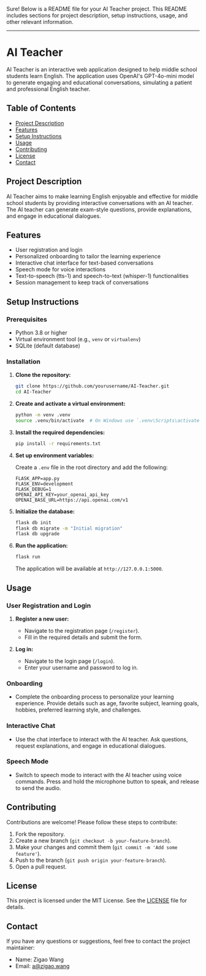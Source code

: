 Sure! Below is a README file for your AI Teacher project. This README includes sections for project description, setup instructions, usage, and other relevant information.

---

# AI Teacher

AI Teacher is an interactive web application designed to help middle school students learn English. The application uses OpenAI's GPT-4o-mini model to generate engaging and educational conversations, simulating a patient and professional English teacher.

## Table of Contents

- [Project Description](#project-description)
- [Features](#features)
- [Setup Instructions](#setup-instructions)
- [Usage](#usage)
- [Contributing](#contributing)
- [License](#license)
- [Contact](#contact)

## Project Description

AI Teacher aims to make learning English enjoyable and effective for middle school students by providing interactive conversations with an AI teacher. The AI teacher can generate exam-style questions, provide explanations, and engage in educational dialogues.

## Features

- User registration and login
- Personalized onboarding to tailor the learning experience
- Interactive chat interface for text-based conversations
- Speech mode for voice interactions
- Text-to-speech (tts-1) and speech-to-text (whisper-1) functionalities
- Session management to keep track of conversations

## Setup Instructions

### Prerequisites

- Python 3.8 or higher
- Virtual environment tool (e.g., `venv` or `virtualenv`)
- SQLite (default database)

### Installation

1. **Clone the repository:**

   ```sh
   git clone https://github.com/yourusername/AI-Teacher.git
   cd AI-Teacher
   ```

2. **Create and activate a virtual environment:**

   ```sh
   python -m venv .venv
   source .venv/bin/activate  # On Windows use `.venv\Scripts\activate`
   ```

3. **Install the required dependencies:**

   ```sh
   pip install -r requirements.txt
   ```

4. **Set up environment variables:**

   Create a `.env` file in the root directory and add the following:

   ```env
   FLASK_APP=app.py
   FLASK_ENV=development
   FLASK_DEBUG=1
   OPENAI_API_KEY=your_openai_api_key
   OPENAI_BASE_URL=https://api.openai.com/v1
   ```

5. **Initialize the database:**

   ```sh
   flask db init
   flask db migrate -m "Initial migration"
   flask db upgrade
   ```

6. **Run the application:**

   ```sh
   flask run
   ```

   The application will be available at `http://127.0.0.1:5000`.

## Usage

### User Registration and Login

1. **Register a new user:**
   - Navigate to the registration page (`/register`).
   - Fill in the required details and submit the form.

2. **Log in:**
   - Navigate to the login page (`/login`).
   - Enter your username and password to log in.

### Onboarding

- Complete the onboarding process to personalize your learning experience. Provide details such as age, favorite subject, learning goals, hobbies, preferred learning style, and challenges.

### Interactive Chat

- Use the chat interface to interact with the AI teacher. Ask questions, request explanations, and engage in educational dialogues.

### Speech Mode

- Switch to speech mode to interact with the AI teacher using voice commands. Press and hold the microphone button to speak, and release to send the audio.

## Contributing

Contributions are welcome! Please follow these steps to contribute:

1. Fork the repository.
2. Create a new branch (`git checkout -b your-feature-branch`).
3. Make your changes and commit them (`git commit -m 'Add some feature'`).
4. Push to the branch (`git push origin your-feature-branch`).
5. Open a pull request.

## License

This project is licensed under the MIT License. See the [LICENSE](LICENSE) file for details.

## Contact

If you have any questions or suggestions, feel free to contact the project maintainer:

- Name: Zigao Wang
- Email: a@zigao.wang